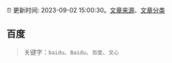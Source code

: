 :alarm_clock: 更新时间: 2023-09-02 15:00:30。[文章来源](/README.md)、[文章分类](/TAGS.md)

## 百度


> 关键字：`baidu`、`Baidu`、`百度`、`文心`



